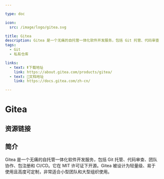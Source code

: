 ```yaml
---

type: doc

icon:
  src: /image/logo/gitea.svg

title: Gitea
description: Gitea 是一个无痛的自托管一体化软件开发服务，包括 Git 托管、代码审查、团队协作、包注册和 CI/CD。它在 MIT 许可证下开源。Gitea 被设计为轻量级、易于使用且高度可定制，非常适合小型团队和大型组织使用。
tags:
  - Git
  - 私有仓库

links:
  - text: ⏬下载地址
    link: https://about.gitea.com/products/gitea/
  - text: 📖文档地址
    link: https://docs.gitea.com/zh-cn/

---
```


<ShowLogo />

# Gitea

<ShowTags />

<ShowBreadcrumb />

## 资源链接

<ShowLinks />

## 简介

Gitea 是一个无痛的自托管一体化软件开发服务，包括 Git 托管、代码审查、团队协作、包注册和 CI/CD。它在 MIT 许可证下开源。Gitea 被设计为轻量级、易于使用且高度可定制，非常适合小型团队和大型组织使用。

